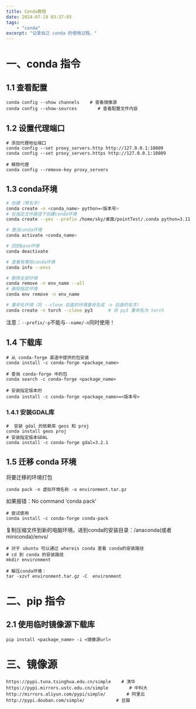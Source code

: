 ```yaml
---
title: Conda教程
date: 2024-07-19 03:37:03
tags:
    - "conda"
excerpt: "记录自己 conda 的使用过程。"
---
```



# 一、conda 指令

## 1.1 查看配置

```shell
conda config --show channels    # 查看镜像源
conda config --show-sources        # 查看配置文件内容
```

## 1.2 设置代理端口

```shell
# 添加代理地址端口
conda config --set proxy_servers.http http://127.0.0.1:10809
conda config --set proxy_servers.https http://127.0.0.1:10809

# 移除代理
conda config --remove-key proxy_servers
```

## 1.3 conda环境

```bash
# 创建（带名字）
conda create -n <conda_name> python=<版本号>
# 在指定文件路径下创建conda环境
conda create --yes --prefix /home/sky/桌面/pointTest/.conda python=3.11

# 激活conda环境
conda activate <conda_name>

# 回到base环境
conda deactivate

# 查看有哪些conda环境
conda info --envs

# 删除全部环境
conda remove -n env_name --all
# 删除指定环境
conda env remove -n env_name

# 重命名环境（将 --clone 后面的环境重命名成 -n 后面的名字）
conda create -n torch --clone py3      # 将 py3 重命名为 torch
```
注意：`--prefix/-p`不能与`--name/-n`同时使用！

## 1.4 下载库

```shell
# 从 conda-forge 渠道中提供的包安装
conda install -c conda-forge <package_name>

# 查询 conda-forge 中的包
conda search -c conda-forge <package_name>

# 安装指定版本的
conda install -c conda-forge <package_name>=<版本号>
```

### 1.4.1 安装GDAL库

```shell
#  安装 gdal 的依赖库 geos 和 proj
conda install geos proj
# 安装指定版本GDAL
conda install -c conda-forge gdal=3.2.1
```

## 1.5 迁移 conda 环境

将要迁移的环境打包

```shell
conda pack -n 虚拟环境名称 -o environment.tar.gz
```

如果报错：No command ‘conda pack’

```shell
# 尝试使用
conda install -c conda-forge conda-pack
```

复制压缩文件到新的电脑环境。进到conda的安装目录：/anaconda(或者miniconda)/envs/

```shell
# 对于 ubuntu 可以通过 whereis conda 查看 conda的安装路径
# cd 到 conda 的安装路径
mkdir environment

# 解压conda环境：
tar -xzvf environment.tar.gz -C  environment
```

# 二、pip 指令

## 2.1 使用临时镜像源下载库

```shell
pip install <package_name> -i <镜像源url>
```

# 三、镜像源

```shell
https://pypi.tuna.tsinghua.edu.cn/simple    # 清华
https://pypi.mirrors.ustc.edu.cn/simple        # 中科大
http://mirrors.aliyun.com/pypi/simple/        # 阿里云
http://pypi.douban.com/simple/            # 豆瓣
```
